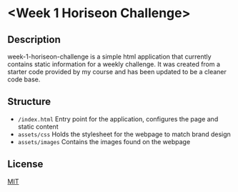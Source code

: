 # <Week 1 Horiseon Challenge>

## Description

week-1-horiseon-challenge is a simple html application that currently contains static information for a weekly challenge. It was created from a starter code provided by my course and has been updated to be a cleaner code base.

## Structure

- `/index.html` Entry point for the application, configures the page and static content
- `assets/css` Holds the stylesheet for the webpage to match brand design
- `assets/images` Contains the images found on the webpage

## License
[MIT](LICENSE)